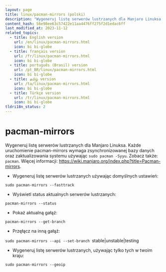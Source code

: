 ```yaml
---
layout: page
title: linux/pacman-mirrors (polski)
description: "Wygeneruj listę serwerów lustrzanych dla Manjaro Linuksa."
content_hash: 56e98ee63c57422e11aa4476ff275f2d1edac6ff
last_modified_at: 2023-11-12
related_topics:
  - title: English version
    url: /en/linux/pacman-mirrors.html
    icon: bi bi-globe
  - title: français version
    url: /fr/linux/pacman-mirrors.html
    icon: bi bi-globe
  - title: português (Brasil) version
    url: /pt_BR/linux/pacman-mirrors.html
    icon: bi bi-globe
  - title: தமிழ் version
    url: /ta/linux/pacman-mirrors.html
    icon: bi bi-globe
  - title: Türkçe version
    url: /tr/linux/pacman-mirrors.html
    icon: bi bi-globe
tldri18n_status: 2
---
```

# pacman-mirrors

Wygeneruj listę serwerów lustrzanych dla Manjaro Linuksa.
Każde uruchomienie pacman-mirrors wymaga zsynchronizowanej bazy danych oraz zaktualizowania systemu używając `sudo pacman -Syyu`.
Zobacz także: `pacman`.
Więcej informacji: <https://wiki.manjaro.org/index.php?title=Pacman-mirrors>.

- Wygeneruj listę serwerów lustrzanych używając domyślnych ustawień:

`sudo pacman-mirrors --fasttrack`

- Wyświetl status aktualnych serwerów lustrzanych:

`pacman-mirrors --status`

- Pokaż aktualną gałąź:

`pacman-mirrors --get-branch`

- Przęłącz na inną gałąź:

`sudo pacman-mirrors --api --set-branch `<span class="tldr-var badge badge-pill bg-dark-lm bg-white-dm text-white-lm text-dark-dm font-weight-bold">stable|unstable|testing</span>

- Wygeneruj listę serwerów lustrzanych, używając tylko tych w twoim kraju:

`sudo pacman-mirrors --geoip`

